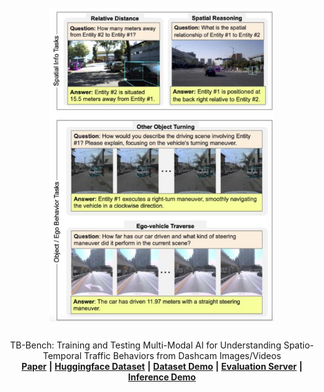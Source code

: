 <br />
<div align="center">
  <a href="">
    <img src="images/example_main_image.jpg" alt="Logo" width="360">
  </a>

  <h3 align="center"></h3>

  <p align="center">
    TB-Bench: Training and Testing Multi-Modal AI for Understanding Spatio-Temporal Traffic Behaviors from Dashcam Images/Videos
    <br />
    <a href=""><strong>Paper</strong></a> <strong>|</strong>
    <a href=""><strong>Huggingface Dataset</strong></a> <strong>|</strong>
    <a href=""><strong>Dataset Demo</strong></a> <strong>|</strong>
    <a href=""><strong>Evaluation Server</strong></a> <strong>|</strong>
    <a href=""><strong>Inference Demo</strong></a>
    <br />
  </p>
</div>
